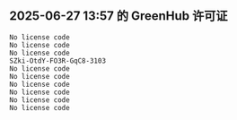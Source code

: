 ## 2025-06-27 13:57 的 GreenHub 许可证
```
No license code
No license code
No license code
SZki-OtdY-FO3R-GqC8-3103
No license code
No license code
No license code
No license code
No license code
No license code
```
